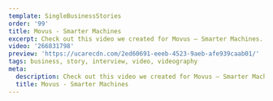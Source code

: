 ```yaml
---
template: SingleBusinessStories
order: '99'
title: Movus - Smarter Machines
excerpt: Check out this video we created for Movus – Smarter Machines.
video: '266831798'
preview: 'https://ucarecdn.com/2ed60691-eeeb-4523-9aeb-afe939caab01/'
tags: business, story, interview, video, videography
meta:
  description: Check out this video we created for Movus – Smarter Machines.
  title: Movus - Smarter Machines
---
```

